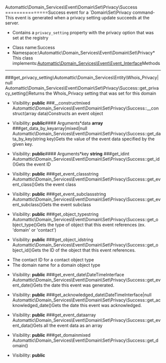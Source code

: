 Automattic\Domain_Services\Event\Domain\Set\Privacy\Success
===============Success event for a `Domain\Set\Privacy command- This event is generated when a privacy setting update succeeds at the server.
- Contains a `privacy_setting` property with the privacy option that was set at the registry
* Class name:Success
* Namespace:\Automattic\Domain_Services\Event\Domain\Set\Privacy* This class implements:[Automattic\Domain_Services\Event\Event_Interface](Automattic-Domain_Services-Event-Event_Interface.md)Methods
-------
###get_privacy_setting\Automattic\Domain_Services\Entity\Whois_Privacy|null Automattic\Domain_Services\Event\Domain\Set\Privacy\Success::get_privacy_setting()Returns the Whois_Privacy setting that was set for this domain



* Visibility: **public**
###__constructmixed Automattic\Domain_Services\Event\Domain\Set\Privacy\Success::__construct(array data)Constructs an event object



* Visibility: **public**#### Arguments*data **array**
###get_data_by_keyarray|mixed|null Automattic\Domain_Services\Event\Domain\Set\Privacy\Success::get_data_by_key(string key)Gets the value of the event data specified by the given key.



* Visibility: **public**#### Arguments*key **string**
###get_idint Automattic\Domain_Services\Event\Domain\Set\Privacy\Success::get_id()Gets the event ID



* Visibility: **public**
###get_event_classstring Automattic\Domain_Services\Event\Domain\Set\Privacy\Success::get_event_class()Gets the event class



* Visibility: **public**
###get_event_subclassstring Automattic\Domain_Services\Event\Domain\Set\Privacy\Success::get_event_subclass()Gets the event subclass



* Visibility: **public**
###get_object_typestring Automattic\Domain_Services\Event\Domain\Set\Privacy\Success::get_object_type()Gets the type of object that this event references (ex. 'domain' or 'contact')



* Visibility: **public**
###get_object_idstring Automattic\Domain_Services\Event\Domain\Set\Privacy\Success::get_object_id()Gets the ID of the object that this event references.

- The contact ID for a contact object type
- The domain name for a domain object type

* Visibility: **public**
###get_event_date\DateTimeInterface Automattic\Domain_Services\Event\Domain\Set\Privacy\Success::get_event_date()Gets the date this event was generated.



* Visibility: **public**
###get_acknowledged_date\DateTimeInterface|null Automattic\Domain_Services\Event\Domain\Set\Privacy\Success::get_acknowledged_date()Gets the date this event was acknowledged.



* Visibility: **public**
###get_event_dataarray Automattic\Domain_Services\Event\Domain\Set\Privacy\Success::get_event_data()Gets all the event data as an array



* Visibility: **public**
###get_domainmixed Automattic\Domain_Services\Event\Domain\Set\Privacy\Success::get_domain()



* Visibility: **public**